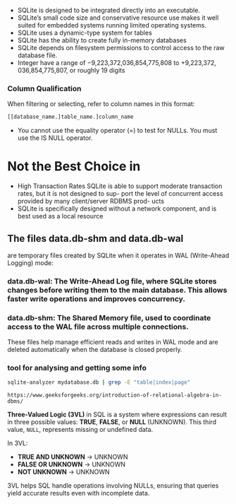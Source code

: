 - SQLite is designed to be integrated directly into an executable.
- SQLite’s small code size and conservative resource use makes it well suited for
embedded systems running limited operating systems.
- SQLite uses a dynamic-type system for tables
- SQLite has the ability to create fully in-memory databases
- SQLite
depends on filesystem permissions to control access to the raw database file.
- Integer have a range of −9,223,372,036,854,775,808 to +9,223,372,
036,854,775,807, or roughly 19 digits
### Column Qualification
 When filtering or selecting, refer to column names in this format:
```sql
[[database_name.]table_name.]column_name
```
- You cannot use the equality operator (=) to test for NULLs. You must
use the IS NULL operator.
# Not the Best Choice in 

- High Transaction Rates
SQLite is able to support moderate transaction rates, but it is not designed to sup-
port the level of concurrent access provided by many client/server RDBMS prod-
ucts
- SQLite is specifically designed without a network component, and is best used as
a local resource
## The files data.db-shm and data.db-wal 

are temporary files created by SQLite when it operates in WAL (Write-Ahead Logging) mode:

### data.db-wal: The Write-Ahead Log file, where SQLite stores changes before writing them to the main database. This allows faster write operations and improves concurrency.

### data.db-shm: The Shared Memory file, used to coordinate access to the WAL file across multiple connections.

These files help manage efficient reads and writes in WAL mode and are deleted automatically when the database is closed properly.

### tool for analysing and getting some info
```bash
sqlite-analyzer mydatabase.db | grep -E "table|index|page"
```
```url
https://www.geeksforgeeks.org/introduction-of-relational-algebra-in-dbms/
```

**Three-Valued Logic (3VL)** in SQL is a system where expressions can result in three possible values: **TRUE**, **FALSE**, or **NULL** (UNKNOWN). This third value, `NULL`, represents missing or undefined data. 

In 3VL:

- **TRUE AND UNKNOWN** → UNKNOWN
- **FALSE OR UNKNOWN** → UNKNOWN
- **NOT UNKNOWN** → UNKNOWN

3VL helps SQL handle operations involving NULLs, ensuring that queries yield accurate results even with incomplete data.
